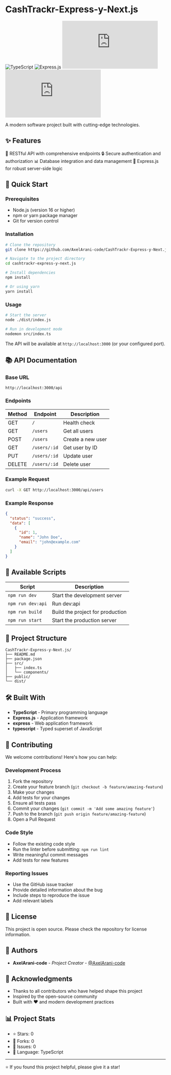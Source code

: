 # CashTrackr-Express-y-Next.js

![TypeScript](https://img.shields.io/badge/typescript-%23007ACC.svg?style=for-the-badge&logo=typescript&logoColor=white) ![Express.js](https://img.shields.io/badge/express.js-%23404d59.svg?style=for-the-badge&logo=express&logoColor=%2361DAFB) ![GitHub stars](https://img.shields.io/github/stars/AxelArani-code/CashTrackr-Express-y-Next.js?style=for-the-badge) ![GitHub forks](https://img.shields.io/github/forks/AxelArani-code/CashTrackr-Express-y-Next.js?style=for-the-badge)

A modern software project built with cutting-edge technologies.

## ✨ Features

🚀 RESTful API with comprehensive endpoints
🔒 Secure authentication and authorization
📊 Database integration and data management
🚂 Express.js for robust server-side logic

## 🚀 Quick Start

### Prerequisites

- Node.js (version 16 or higher)
- npm or yarn package manager
- Git for version control

### Installation

```bash
# Clone the repository
git clone https://github.com/AxelArani-code/CashTrackr-Express-y-Next.js.git

# Navigate to the project directory
cd cashtrackr-express-y-next.js

# Install dependencies
npm install

# Or using yarn
yarn install
```

### Usage

```bash
# Start the server
node ./dist/index.js

# Run in development mode
nodemon src/index.ts
```

The API will be available at `http://localhost:3000` (or your configured port).

## 📚 API Documentation

### Base URL
```
http://localhost:3000/api
```

### Endpoints

| Method | Endpoint | Description |
|--------|----------|-------------|
| GET    | `/`      | Health check |
| GET    | `/users` | Get all users |
| POST   | `/users` | Create a new user |
| GET    | `/users/:id` | Get user by ID |
| PUT    | `/users/:id` | Update user |
| DELETE | `/users/:id` | Delete user |

### Example Request
```bash
curl -X GET http://localhost:3000/api/users
```

### Example Response
```json
{
  "status": "success",
  "data": [
    {
      "id": 1,
      "name": "John Doe",
      "email": "john@example.com"
    }
  ]
}
```



## 📜 Available Scripts

| Script | Description |
|--------|-------------|
| `npm run dev` | Start the development server |
| `npm run dev:api` | Run dev:api |
| `npm run build` | Build the project for production |
| `npm run start` | Start the production server |



## 📁 Project Structure

```
CashTrackr-Express-y-Next.js/
├── README.md
├── package.json
├── src/
│   ├── index.ts
│   └── components/
├── public/
└── dist/
```

## 🛠️ Built With

- **TypeScript** - Primary programming language
- **Express.js** - Application framework
- **express** - Web application framework
- **typescript** - Typed superset of JavaScript

## 🤝 Contributing

We welcome contributions! Here's how you can help:

### Development Process

1. Fork the repository
2. Create your feature branch (`git checkout -b feature/amazing-feature`)
3. Make your changes
4. Add tests for your changes
5. Ensure all tests pass
6. Commit your changes (`git commit -m 'Add some amazing feature'`)
7. Push to the branch (`git push origin feature/amazing-feature`)
8. Open a Pull Request

### Code Style

- Follow the existing code style
- Run the linter before submitting: `npm run lint`
- Write meaningful commit messages
- Add tests for new features

### Reporting Issues

- Use the GitHub issue tracker
- Provide detailed information about the bug
- Include steps to reproduce the issue
- Add relevant labels



## 📄 License

This project is open source. Please check the repository for license information.

## 👥 Authors

- **AxelArani-code** - *Project Creator* - [@AxelArani-code](https://github.com/AxelArani-code)

## 🙏 Acknowledgments

- Thanks to all contributors who have helped shape this project
- Inspired by the open-source community
- Built with ❤️ and modern development practices

## 📊 Project Stats

- ⭐ Stars: 0
- 🍴 Forks: 0
- 🐛 Issues: 0
- 📝 Language: TypeScript

---

⭐️ If you found this project helpful, please give it a star!

